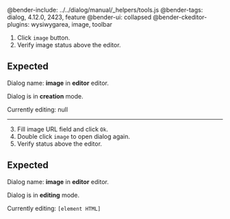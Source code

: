 @bender-include: ../../dialog/manual/_helpers/tools.js
@bender-tags: dialog, 4.12.0, 2423, feature
@bender-ui: collapsed
@bender-ckeditor-plugins: wysiwygarea, image, toolbar

1. Click `image` button.
2. Verify image status above the editor.

## Expected

Dialog name: **image** in **editor** editor.

Dialog is in **creation** mode.

Currently editing: null

---

3. Fill image URL field and click `Ok`.
4. Double click `image` to open dialog again.
5. Verify status above the editor.

## Expected

Dialog name: **image** in **editor** editor.

Dialog is in **editing** mode.

Currently editing: `[element HTML]`
